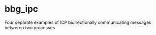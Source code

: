 # bbg_ipc
Four separate examples of ICP bidirectionally communicating messages betweren two processes
